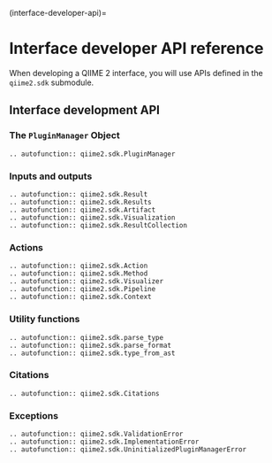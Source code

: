 (interface-developer-api)=
# Interface developer API reference

When developing a QIIME 2 interface, you will use APIs defined in the `qiime2.sdk` submodule.

## Interface development API

### The `PluginManager` Object

```{eval-rst}
.. autofunction:: qiime2.sdk.PluginManager
```

### Inputs and outputs

```{eval-rst}
.. autofunction:: qiime2.sdk.Result
.. autofunction:: qiime2.sdk.Results
.. autofunction:: qiime2.sdk.Artifact
.. autofunction:: qiime2.sdk.Visualization
.. autofunction:: qiime2.sdk.ResultCollection
```

### Actions

```{eval-rst}
.. autofunction:: qiime2.sdk.Action
.. autofunction:: qiime2.sdk.Method
.. autofunction:: qiime2.sdk.Visualizer
.. autofunction:: qiime2.sdk.Pipeline
.. autofunction:: qiime2.sdk.Context
```

### Utility functions

```{eval-rst}
.. autofunction:: qiime2.sdk.parse_type
.. autofunction:: qiime2.sdk.parse_format
.. autofunction:: qiime2.sdk.type_from_ast
```

### Citations

```{eval-rst}
.. autofunction:: qiime2.sdk.Citations
```

### Exceptions

```{eval-rst}
.. autofunction:: qiime2.sdk.ValidationError
.. autofunction:: qiime2.sdk.ImplementationError
.. autofunction:: qiime2.sdk.UninitializedPluginManagerError
```
